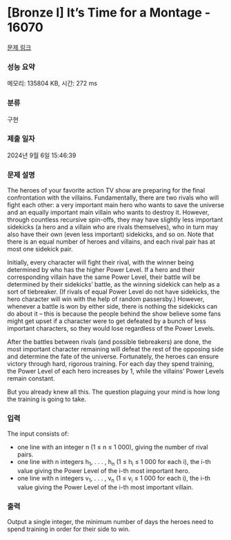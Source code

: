 # [Bronze I] It’s Time for a Montage - 16070 

[문제 링크](https://www.acmicpc.net/problem/16070) 

### 성능 요약

메모리: 135804 KB, 시간: 272 ms

### 분류

구현

### 제출 일자

2024년 9월 6일 15:46:39

### 문제 설명

<p>The heroes of your favorite action TV show are preparing for the final confrontation with the villains. Fundamentally, there are two rivals who will fight each other: a very important main hero who wants to save the universe and an equally important main villain who wants to destroy it. However, through countless recursive spin-offs, they may have slightly less important sidekicks (a hero and a villain who are rivals themselves), who in turn may also have their own (even less important) sidekicks, and so on. Note that there is an equal number of heroes and villains, and each rival pair has at most one sidekick pair.</p>

<p>Initially, every character will fight their rival, with the winner being determined by who has the higher Power Level. If a hero and their corresponding villain have the same Power Level, their battle will be determined by their sidekicks’ battle, as the winning sidekick can help as a sort of tiebreaker. (If rivals of equal Power Level do not have sidekicks, the hero character will win with the help of random passersby.) However, whenever a battle is won by either side, there is nothing the sidekicks can do about it – this is because the people behind the show believe some fans might get upset if a character were to get defeated by a bunch of less important characters, so they would lose regardless of the Power Levels.</p>

<p>After the battles between rivals (and possible tiebreakers) are done, the most important character remaining will defeat the rest of the opposing side and determine the fate of the universe. Fortunately, the heroes can ensure victory through hard, rigorous training. For each day they spend training, the Power Level of each hero increases by 1, while the villains’ Power Levels remain constant.</p>

<p>But you already knew all this. The question plaguing your mind is how long the training is going to take.</p>

### 입력 

 <p>The input consists of:</p>

<ul>
	<li>one line with an integer n (1 ≤ n ≤ 1 000), giving the number of rival pairs.</li>
	<li>one line with n integers h<sub>1</sub>, . . . , h<sub>n</sub> (1 ≤ h<sub>i</sub> ≤ 1 000 for each i), the i-th value giving the Power Level of the i-th most important hero.</li>
	<li>one line with n integers v<sub>1</sub>, . . . , v<sub>n</sub> (1 ≤ v<sub>i</sub> ≤ 1 000 for each i), the i-th value giving the Power Level of the i-th most important villain.</li>
</ul>

### 출력 

 <p>Output a single integer, the minimum number of days the heroes need to spend training in order for their side to win.</p>


